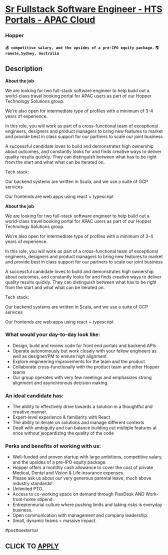 # [Sr Fullstack Software Engineer - HTS Portals - APAC Cloud](https://www.remotewlb.com/apply/sr-fullstack-software-engineer-hts-portals-apac-cloud)  
### Hopper  
#### `💰 competitive salary, and the upsides of a pre-IPO equity package.` `🌎 remote,Sydney, Australia`  

## Description

 **About the job**

  

We are looking for two full-stack software engineer to help build out a world-class travel booking portal for APAC users as part of our Hopper Technology Solutions group.

  

We're also open for intermediate type of profiles with a minimum of 3-4 years of experience.

  

In this role, you will work as part of a cross-functional team of exceptional engineers, designers and product managers to bring new features to market and provide best in class support for our partners to scale our joint business

  

A successful candidate loves to build and demonstrates high ownership about outcomes, and constantly looks for and finds creative ways to deliver quality results quickly. They can distinguish between what has to be right from the start and what what can be iterated on.

  

  

Tech stack:

Our backend systems are written in Scala, and we use a suite of GCP services

Our frontends are web apps using react + typescript

  

  

 **About the job**

  

We are looking for two full-stack software engineer to help build out a world-class travel booking portal for APAC users as part of our Hopper Technology Solutions group.

  

We're also open for intermediate type of profiles with a minimum of 3-4 years of experience.

  

In this role, you will work as part of a cross-functional team of exceptional engineers, designers and product managers to bring new features to market and provide best in class support for our partners to scale our joint business

  

A successful candidate loves to build and demonstrates high ownership about outcomes, and constantly looks for and finds creative ways to deliver quality results quickly. They can distinguish between what has to be right from the start and what what can be iterated on.

  

  

Tech stack:

Our backend systems are written in Scala, and we use a suite of GCP services

Our frontends are web apps using react + typescript

  

  

### What would your day-to-day look like:

* Design, build and review code for front end portals and backend APIs
* Operate autonomously but work closely with your fellow engineers as well as designer/PM to ensure high alignment 
* Explore engineering improvements for the team and the product
* Collaborate cross-functionally with the product team and other Hopper teams
* Our group operates with very few meetings and emphasizes strong alignment and asynchronous decision making.

  

  

### An ideal candidate has:

* The ability to effectively drive towards a solution in a thoughtful and creative manner.
* Expert-level experience & familiarity with React
* The ability to iterate on solutions and manage different contexts
* Dealt with ambiguity and can balance building out multiple features at once without jeopardizing the quality of the code

  

  

### Perks and benefits of working with us:

* Well-funded and proven startup with large ambitions, competitive salary, and the upsides of a pre-IPO equity package.
* Hopper offers a monthly cash allowance to cover the cost of private Medical, Dental and Vision & Life insurance expenses.
* Please ask us about our very generous parental leave, much above industry standards!.
* Unlimited PTO.
* Access to co-working space on demand through FlexDesk AND Work-from-home stipend.
* Entrepreneurial culture where pushing limits and taking risks is everyday business.
* Open communication with management and company leadership.
* Small, dynamic teams = massive impact.

  

#posttoexternal

  
## CLICK TO [APPLY](https://www.remotewlb.com/apply/sr-fullstack-software-engineer-hts-portals-apac-cloud)

